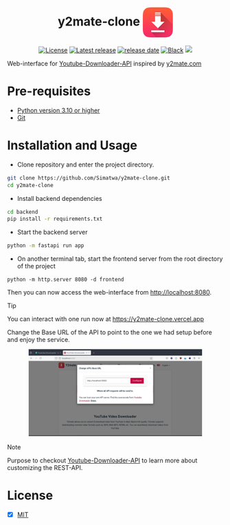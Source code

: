 <h1 align="center">y2mate-clone <img align="center" src="frontend/images/logo.png" width="70px"></h1>

<p align="center">
<a href="LICENSE"><img alt="License" src="https://img.shields.io/static/v1?logo=license&color=Blue&message=MIT&label=License"/></a>
<a href="https://github.com/Simatwa/y2mate-clone/releases"><img src="https://img.shields.io/github/v/release/Simatwa/y2mate-clone?label=Release&logo=github" alt="Latest release"></img></a>
<a href="https://github.com/Simatwa/y2mate-clone/releases"><img src="https://img.shields.io/github/release-date/Simatwa/y2mate-clone?label=Release date&logo=github" alt="release date"></img></a>
<a href="https://github.com/psf/black"><img alt="Black" src="https://img.shields.io/badge/code%20style-black-000000.svg"/></a>
<a href="https://hits.seeyoufarm.com"><img src="https://hits.seeyoufarm.com/api/count/incr/badge.svg?url=https%3A%2F%2Fgithub.com/Simatwa/y2mate-clone"/></a>
</p>

Web-interface for [Youtube-Downloader-API](https://github.com/Simatwa/youtube-downloader-api) inspired by [y2mate.com](https://y2mate.com)

# Pre-requisites

- [Python version 3.10 or higher](https://python.org)
- [Git](https://git-scm.com/)

# Installation and Usage

- Clone repository and enter the project directory.

```sh
git clone https://github.com/Simatwa/y2mate-clone.git
cd y2mate-clone
```

- Install backend dependencies

```sh
cd backend
pip install -r requirements.txt
```

- Start the backend server

```sh
python -m fastapi run app
```

- On another terminal tab, start the frontend server from the root directory of the project

```
python -m http.server 8080 -d frontend
```

Then you can now access the web-interface from <http://localhost:8080>.

> [!TIP]
> You can interact with one run now at <https://y2mate-clone.vercel.app>

Change the Base URL of the API to point to the one we had setup before and enjoy the service.

<p align="center">
<img src="assets/setup-api-base-url.jpg" width="80%">
</p>

> [!NOTE]
> Purpose to checkout [Youtube-Downloader-API](https://github.com/Simatwa/youtube-downloader-api) to learn more about customizing the REST-API.

# License

- [x] [MIT](LICENSE)